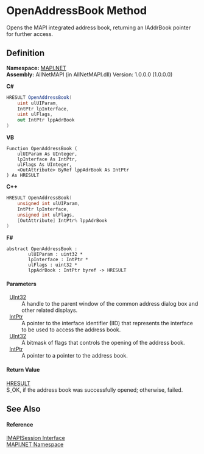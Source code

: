# OpenAddressBook Method


Opens the MAPI integrated address book, returning an IAddrBook pointer for further access.



## Definition
**Namespace:** <a href="5bef4637-66f8-16d4-e5f4-4d0da57a1538.md">MAPI.NET</a>  
**Assembly:** AllNetMAPI (in AllNetMAPI.dll) Version: 1.0.0.0 (1.0.0.0)

**C#**
``` C#
HRESULT OpenAddressBook(
	uint ulUIParam,
	IntPtr lpInterface,
	uint ulFlags,
	out IntPtr lppAdrBook
)
```
**VB**
``` VB
Function OpenAddressBook ( 
	ulUIParam As UInteger,
	lpInterface As IntPtr,
	ulFlags As UInteger,
	<OutAttribute> ByRef lppAdrBook As IntPtr
) As HRESULT
```
**C++**
``` C++
HRESULT OpenAddressBook(
	unsigned int ulUIParam, 
	IntPtr lpInterface, 
	unsigned int ulFlags, 
	[OutAttribute] IntPtr% lppAdrBook
)
```
**F#**
``` F#
abstract OpenAddressBook : 
        ulUIParam : uint32 * 
        lpInterface : IntPtr * 
        ulFlags : uint32 * 
        lppAdrBook : IntPtr byref -> HRESULT 
```



#### Parameters
<dl><dt>  <a href="https://learn.microsoft.com/dotnet/api/system.uint32" target="_blank" rel="noopener noreferrer">UInt32</a></dt><dd>A handle to the parent window of the common address dialog box and other related displays.</dd><dt>  <a href="https://learn.microsoft.com/dotnet/api/system.intptr" target="_blank" rel="noopener noreferrer">IntPtr</a></dt><dd>A pointer to the interface identifier (IID) that represents the interface to be used to access the address book.</dd><dt>  <a href="https://learn.microsoft.com/dotnet/api/system.uint32" target="_blank" rel="noopener noreferrer">UInt32</a></dt><dd>A bitmask of flags that controls the opening of the address book.</dd><dt>  <a href="https://learn.microsoft.com/dotnet/api/system.intptr" target="_blank" rel="noopener noreferrer">IntPtr</a></dt><dd>A pointer to a pointer to the address book.</dd></dl>

#### Return Value
<a href="50596607-a328-ef10-6ea9-0448fbb7d197.md">HRESULT</a>  
S_OK, if the address book was successfully opened; otherwise, failed.

## See Also


#### Reference
<a href="d28ec202-b730-fb1f-42ac-5545b0b43d47.md">IMAPISession Interface</a>  
<a href="5bef4637-66f8-16d4-e5f4-4d0da57a1538.md">MAPI.NET Namespace</a>  
